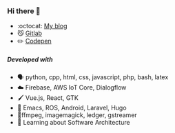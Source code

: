 ### Hi there 👋

- :octocat: [My blog](https://fransiska.github.io/)
- 😼 [Gitlab](https://gitlab.com/fransiska)
- ✏️ [Codepen](https://codepen.io/fransiska/)

##### Developed with
- 🗣️ python, cpp, html, css, javascript, php, bash, latex
- ☁️ Firebase, AWS IoT Core, Dialogflow
- 🖌️ Vue.js, React, GTK
- 🧰 Emacs, ROS, Android, Laravel, Hugo
- 🔨ffmpeg, imagemagick, ledger, gstreamer
- 🌱 Learning about Software Architecture
